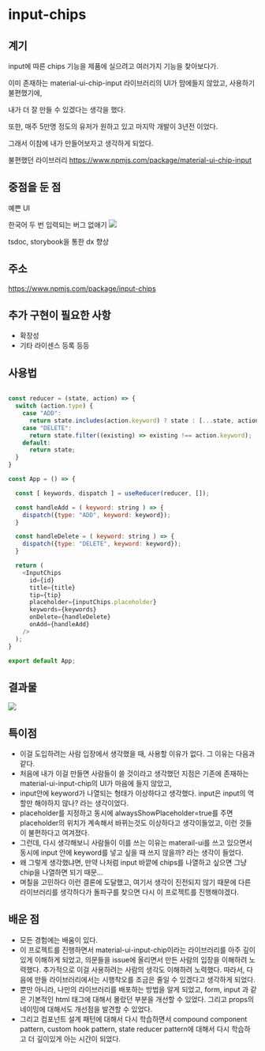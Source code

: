 # input-chips

## 계기
input에 따른 chips 기능을 제품에 실으려고 여러가지 기능을 찾아보다가. 

이미 존재하는 material-ui-chip-input 라이브러리의 UI가 맘에들지 않았고, 사용하기 불편했기에,

내가 더 잘 만들 수 있겠다는 생각을 했다. 

또한, 매주 5만명 정도의 유저가 원하고 있고 마지막 개발이 3년전 이었다. 

그래서 이참에 내가 만들어보자고 생각하게 되었다. 

불편했던 라이브러리
https://www.npmjs.com/package/material-ui-chip-input
## 중점을 둔 점
예쁜 UI 

한국어 두 번 입력되는 버그 없애기 
![](https://velog.velcdn.com/images/dusdjeks/post/77db6d3b-6be7-4c3c-9ec3-8a0c5b093add/image.gif)

tsdoc, storybook을 통한 dx 향상

## 주소

https://www.npmjs.com/package/input-chips

## 추가 구현이 필요한 사항

- 확장성
- 기타 라이센스 등록 등등 

## 사용법

```js

const reducer = (state, action) => {
  switch (action.type) {
    case "ADD":
      return state.includes(action.keyword) ? state : [...state, action.keyword];
    case "DELETE":
      return state.filter((existing) => existing !== action.keyword);
    default: 
      return state;
  }
}

const App = () => {

  const [ keywords, dispatch ] = useReducer(reducer, []);

  const handleAdd = ( keyword: string ) => {
    dispatch({type: "ADD", keyword: keyword});
  }

  const handleDelete = ( keyword: string ) => {
    dispatch({type: "DELETE", keyword: keyword});
  }

  return (
    <InputChips 
      id={id}
      title={title} 
      tip={tip}
      placeholder={inputChips.placeholder}
      keywords={keywords}
      onDelete={handleDelete}
      onAdd={handleAdd}
    />
  );
}

export default App;

```

## 결과물

![](https://velog.velcdn.com/images/dusdjeks/post/979bc831-f884-4ec6-8f0c-a85589fc54a2/image.gif)

## 특이점

- 이걸 도입하려는 사람 입장에서 생각했을 때, 사용할 이유가 없다. 그 이유는 다음과 같다. 
- 처음에 내가 이걸 만들면 사람들이 쓸 것이라고 생각했던 지점은 기존에 존재하는 material-ui-input-chip의 UI가 마음에 들지 않았고, 
- input안에 keyword가 나열되는 형태가 이상하다고 생각했다. input은 input의 역할만 해야하지 않나? 라는 생각이었다. 
- placeholder를 지정하고 동시에 alwaysShowPlaceholder=true를 주면 placeholder의 위치가 계속해서 바뀌는것도 이상하다고 생각이들었고, 이런 것들이 불편하다고 여겨졌다. 
- 그런데, 다시 생각해보니 사람들이 이를 쓰는 이유는 materail-ui를 쓰고 있으면서 동시에 input 안에 keyword를 넣고 싶을 때 쓰지 않을까? 라는 생각이 들었다.
- 왜 그렇게 생각했냐면, 만약 나처럼 input 바깥에 chips를 나열하고 싶으면 그냥 chip을 나열하면 되기 때문... 
- 며칠을 고민하다 이런 결론에 도달했고, 여기서 생각이 진전되지 않기 때문에 다른 라이브러리를 생각하다가 돌파구를 찾으면 다시 이 프로젝트를 진행해야겠다.

## 배운 점
- 모든 경험에는 배움이 있다. 
- 이 프로젝트를 진행하면서 material-ui-input-chip이라는 라이브러리를 아주 깊이있게 이해하게 되었고, 의문들을 issue에 올리면서 만든 사람의 입장을 이해하려 노력했다. 추가적으로 이걸 사용하려는 사람의 생각도 이해하려 노력했다. 따라서, 다음에 만들 라이브러리에서는 시행착오를 조금은 줄일 수 있겠다고 생각하게 되었다. 
- 뿐만 아니라, 나만의 라이브러리를 배포하는 방법을 알게 되었고, form, input 과 같은 기본적인 html 태그에 대해서 몰랐던 부분을 개선할 수 있었다. 그리고 props의 네이밍에 대해서도 개선점을 발견할 수 있었다. 
- 그리고 컴포넌트 설계 패턴에 대해서 다시 학습하면서 compound component pattern, custom hook pattern, state reducer pattern에 대해서 다시 학습하고 더 깊이있게 아는 시간이 되었다. 
